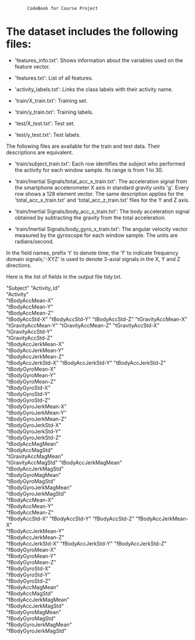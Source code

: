 			CodeBook for Course Project


The dataset includes the following files:
=========================================

- 'features_info.txt': Shows information about the variables used on the feature vector.

- 'features.txt': List of all features.

- 'activity_labels.txt': Links the class labels with their activity name.

- 'train/X_train.txt': Training set.

- 'train/y_train.txt': Training labels.

- 'test/X_test.txt': Test set.

- 'test/y_test.txt': Test labels.

The following files are available for the train and test data. Their descriptions are equivalent. 

- 'train/subject_train.txt': Each row identifies the subject who performed the activity for each window sample. Its range is from 1 to 30. 

- 'train/Inertial Signals/total_acc_x_train.txt': The acceleration signal from the smartphone accelerometer X axis in standard gravity units 'g'. Every row shows a 128 element vector. The same description applies for the 'total_acc_x_train.txt' and 'total_acc_z_train.txt' files for the Y and Z axis. 

- 'train/Inertial Signals/body_acc_x_train.txt': The body acceleration signal obtained by subtracting the gravity from the total acceleration. 

- 'train/Inertial Signals/body_gyro_x_train.txt': The angular velocity vector measured by the gyroscope for each window sample. The units are radians/second. 

In the field names, prefix 't' to denote time; the 'f' to indicate frequency domain signals;'-XYZ' is used to denote 3-axial signals in the X, Y and Z directions.

Here is the list of fields in the output file tidy.txt. 


"Subject"
"Activity_Id"	
"Activity"	
"tBodyAccMean-X"	
"tBodyAccMean-Y"	
"tBodyAccMean-Z"	
"tBodyAccStd-X"	
"tBodyAccStd-Y"	
"tBodyAccStd-Z"	
"tGravityAccMean-X"	
"tGravityAccMean-Y"	
"tGravityAccMean-Z"	
"tGravityAccStd-X"	
"tGravityAccStd-Y"	
"tGravityAccStd-Z"	
"tBodyAccJerkMean-X"	
"tBodyAccJerkMean-Y"	
"tBodyAccJerkMean-Z"	
"tBodyAccJerkStd-X"	
"tBodyAccJerkStd-Y"	
"tBodyAccJerkStd-Z"	
"tBodyGyroMean-X"	
"tBodyGyroMean-Y"	
"tBodyGyroMean-Z"	
"tBodyGyroStd-X"	
"tBodyGyroStd-Y"	
"tBodyGyroStd-Z"	
"tBodyGyroJerkMean-X"	
"tBodyGyroJerkMean-Y"	
"tBodyGyroJerkMean-Z"	
"tBodyGyroJerkStd-X"	
"tBodyGyroJerkStd-Y"	
"tBodyGyroJerkStd-Z"	
"tBodyAccMagMean"	
"tBodyAccMagStd"	
"tGravityAccMagMean"	
"tGravityAccMagStd"	
"tBodyAccJerkMagMean"	
"tBodyAccJerkMagStd"	
"tBodyGyroMagMean"	
"tBodyGyroMagStd"	
"tBodyGyroJerkMagMean"	
"tBodyGyroJerkMagStd"	
"fBodyAccMean-X"	
"fBodyAccMean-Y"	
"fBodyAccMean-Z"	
"fBodyAccStd-X"	
"fBodyAccStd-Y"	
"fBodyAccStd-Z"	
"fBodyAccJerkMean-X"	
"fBodyAccJerkMean-Y"	
"fBodyAccJerkMean-Z"	
"fBodyAccJerkStd-X"	
"fBodyAccJerkStd-Y"	
"fBodyAccJerkStd-Z"	
"fBodyGyroMean-X"	
"fBodyGyroMean-Y"	
"fBodyGyroMean-Z"	
"fBodyGyroStd-X"	
"fBodyGyroStd-Y"	
"fBodyGyroStd-Z"	
"fBodyAccMagMean"	
"fBodyAccMagStd"	
"fBodyAccJerkMagMean"	
"fBodyAccJerkMagStd"	
"fBodyGyroMagMean"	
"fBodyGyroMagStd"	
"fBodyGyroJerkMagMean"	
"fBodyGyroJerkMagStd"